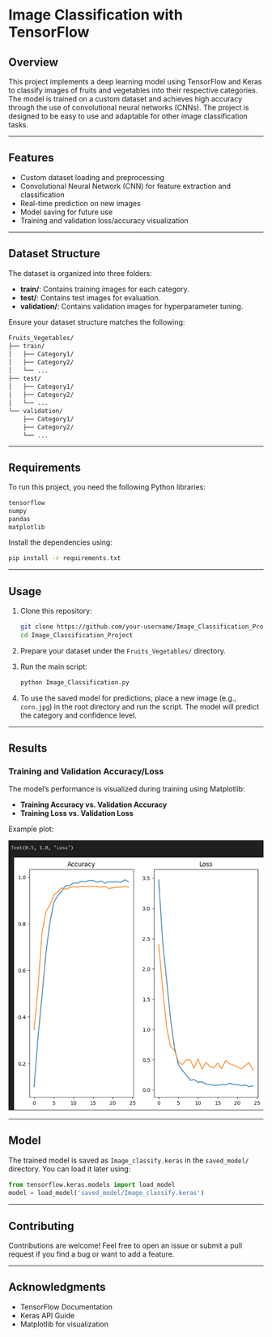 # Image Classification with TensorFlow

## Overview
This project implements a deep learning model using TensorFlow and Keras to classify images of fruits and vegetables into their respective categories. The model is trained on a custom dataset and achieves high accuracy through the use of convolutional neural networks (CNNs). The project is designed to be easy to use and adaptable for other image classification tasks.

---

## Features
- Custom dataset loading and preprocessing
- Convolutional Neural Network (CNN) for feature extraction and classification
- Real-time prediction on new images
- Model saving for future use
- Training and validation loss/accuracy visualization

---

## Dataset Structure
The dataset is organized into three folders:
- **train/**: Contains training images for each category.
- **test/**: Contains test images for evaluation.
- **validation/**: Contains validation images for hyperparameter tuning.

Ensure your dataset structure matches the following:
```
Fruits_Vegetables/
├── train/
│   ├── Category1/
│   ├── Category2/
│   └── ...
├── test/
│   ├── Category1/
│   ├── Category2/
│   └── ...
└── validation/
    ├── Category1/
    ├── Category2/
    └── ...
```

---

## Requirements
To run this project, you need the following Python libraries:

```
tensorflow
numpy
pandas
matplotlib
```

Install the dependencies using:
```bash
pip install -r requirements.txt
```

---

## Usage
1. Clone this repository:
   ```bash
   git clone https://github.com/your-username/Image_Classification_Project.git
   cd Image_Classification_Project
   ```

2. Prepare your dataset under the `Fruits_Vegetables/` directory.

3. Run the main script:
   ```bash
   python Image_Classification.py
   ```

4. To use the saved model for predictions, place a new image (e.g., `corn.jpg`) in the root directory and run the script. The model will predict the category and confidence level.

---

## Results
### Training and Validation Accuracy/Loss
The model’s performance is visualized during training using Matplotlib:
- **Training Accuracy vs. Validation Accuracy**
- **Training Loss vs. Validation Loss**

Example plot:

![Accuracy and Loss Plot](result.png)

---

## Model
The trained model is saved as `Image_classify.keras` in the `saved_model/` directory. You can load it later using:
```python
from tensorflow.keras.models import load_model
model = load_model('saved_model/Image_classify.keras')
```

---

## Contributing
Contributions are welcome! Feel free to open an issue or submit a pull request if you find a bug or want to add a feature.

---

## Acknowledgments
- TensorFlow Documentation
- Keras API Guide
- Matplotlib for visualization


